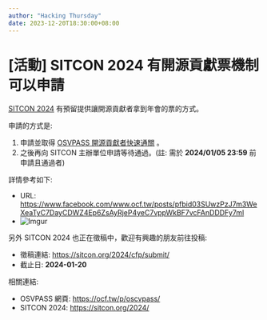 ```yaml
---
author: "Hacking Thursday"
date: 2023-12-20T18:30:00+08:00
---
```

# [活動] SITCON 2024 有開源貢獻票機制可以申請

[SITCON 2024](https://sitcon.org/2024/) 有預留提供讓開源貢獻者拿到年會的票的方式。

申請的方式是:

1. 申請並取得 [OSVPASS 開源貢獻者快速通關](https://ocf.tw/p/oscvpass/) 。
2. 之後再向 SITCON 主辦單位申請等待通過。(註: 需於 **2024/01/05 23:59** 前申請且通過者)

詳情參考如下:

- URL: <https://www.facebook.com/www.ocf.tw/posts/pfbid03SUwzPzJ7m3WeXeaTyC7DayCDWZ4Ep6ZsAyRjeP4yeC7vppWkBF7vcFAnDDDFy7ml>
- ![Imgur](https://i.imgur.com/6VnMZeH.png)

另外 SITCON 2024 也正在徵稿中，歡迎有興趣的朋友前往投稿:

- 徵稿連結: <https://sitcon.org/2024/cfp/submit/>
- 截止日: **2024-01-20**


相關連結:

- OSVPASS 網頁: <https://ocf.tw/p/oscvpass/>
- SITCON 2024: <https://sitcon.org/2024/>
